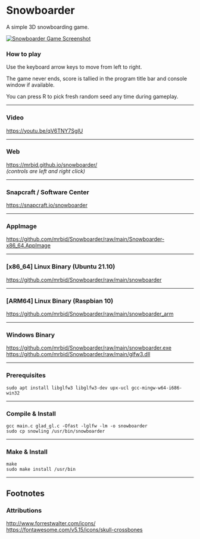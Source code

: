 # Snowboarder
A simple 3D snowboarding game.

[![Snowboarder Game Screenshot](https://dashboard.snapcraft.io/site_media/appmedia/2021/12/Screenshot_2021-12-21_06-31-22.png)](https://www.youtube.com/watch?v=qV6TNY7SgIU "Snowboarder Game Video")

### How to play

Use the keyboard arrow keys to move from left to right.

The game never ends, score is tallied in the program title bar and console window if available.

You can press R to pick fresh random seed any time during gameplay.

---

### Video
https://youtu.be/qV6TNY7SgIU

---

### Web
https://mrbid.github.io/snowboarder/<br>
*(controls are left and right click)*

---

### Snapcraft / Software Center
https://snapcraft.io/snowboarder

---

### AppImage
https://github.com/mrbid/Snowboarder/raw/main/Snowboarder-x86_64.AppImage

---

### [x86_64] Linux Binary (Ubuntu 21.10)
https://github.com/mrbid/Snowboarder/raw/main/snowboarder

---

### [ARM64] Linux Binary (Raspbian 10)
https://github.com/mrbid/Snowboarder/raw/main/snowboarder_arm

---

### Windows Binary
https://github.com/mrbid/Snowboarder/raw/main/snowboarder.exe <br>
https://github.com/mrbid/Snowboarder/raw/main/glfw3.dll

---

### Prerequisites
`sudo apt install libglfw3 libglfw3-dev upx-ucl gcc-mingw-w64-i686-win32`

---

### Compile & Install
```
gcc main.c glad_gl.c -Ofast -lglfw -lm -o snowboarder
sudo cp snowling /usr/bin/snowboarder
```

---

### Make & Install
```
make
sudo make install /usr/bin
```

---

## Footnotes

### Attributions
http://www.forrestwalter.com/icons/<br>
https://fontawesome.com/v5.15/icons/skull-crossbones<br>
